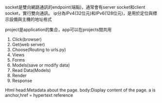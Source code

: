 socket是雙向網路通訊的endpoint(端點)，通常會有server socket和client socket，實行雙向通訊。
ip分為IPv4(32位元)和IPv6(128位元)，是用於定位與標示設備與主機的地址格式

project是application的集合，app可以在projects間共用


1. Click(browser)
2. Get(web server)
3. Choose(Routing to urls.py)
4. Views
5. Forms
6. Models(save or modify data)
7. Read Data(Models)
8. Render
9. Response

Html
  head:Metadata about the page.
  body:Display content of the page.
  a is anchor,href = hypertext reference 